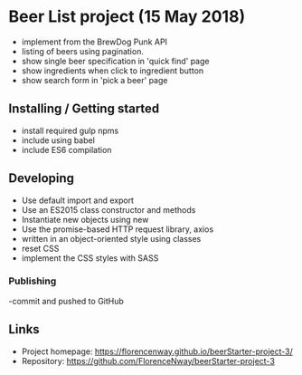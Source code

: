 
# Beer List project (15 May 2018)

- implement from the BrewDog Punk API
- listing of beers using pagination. 
- show single beer specification in 'quick find' page 
- show ingredients when click to ingredient button
- show search form in 'pick a beer' page

## Installing / Getting started

- install required gulp npms
- include using babel
- include ES6 compilation


## Developing

- Use default import and export
- Use an ES2015 class constructor and methods
- Instantiate new objects using new
- Use the promise-based HTTP request library, axios
- written in an object-oriented style using classes
- reset CSS
- implement the CSS styles with SASS


### Publishing

-commit and pushed to GitHub


## Links

- Project homepage: https://florencenway.github.io/beerStarter-project-3/
- Repository: https://github.com/FlorenceNway/beerStarter-project-3


